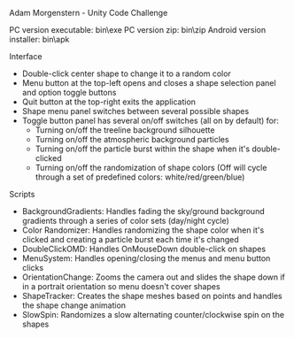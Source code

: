 Adam Morgenstern - Unity Code Challenge

PC version executable: bin\exe
PC version zip: bin\zip
Android version installer: bin\apk

Interface

- Double-click center shape to change it to a random color
- Menu button at the top-left opens and closes a shape selection panel and option toggle buttons
- Quit button at the top-right exits the application
- Shape menu panel switches between several possible shapes
- Toggle button panel has several on/off switches (all on by default) for:
  - Turning on/off the treeline background silhouette
  - Turning on/off the atmospheric background particles
  - Turning on/off the particle burst within the shape when it's double-clicked
  - Turning on/off the randomization of shape colors (Off will cycle through a set of predefined colors: white/red/green/blue)
    
  
Scripts
  
- BackgroundGradients: Handles fading the sky/ground background gradients through a series of color sets (day/night cycle)
- Color Randomizer: Handles randomizing the shape color when it's clicked and creating a particle burst each time it's changed
- DoubleClickOMD: Handles OnMouseDown double-click on shapes
- MenuSystem: Handles opening/closing the menus and menu button clicks
- OrientationChange: Zooms the camera out and slides the shape down if in a portrait orientation so menu doesn't cover shapes
- ShapeTracker: Creates the shape meshes based on points and handles the shape change animation
- SlowSpin: Randomizes a slow alternating counter/clockwise spin on the shapes

